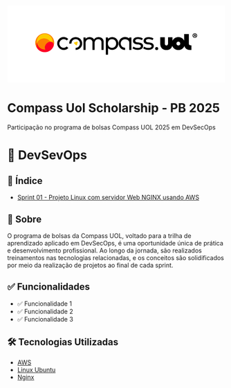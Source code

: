 ![Logo Compass UOL](assets/logoCompass.png)
# Compass Uol Scholarship - PB 2025
 
Participação no programa de bolsas Compass UOL 2025 em DevSecOps


# 🚀 DevSevOps


## 🧾 Índice

- [Sprint 01 - Projeto Linux com servidor Web NGINX usando AWS](https://github.com/master-rogerio/CompassUol_PB_2025/tree/main/Sprint01)
<!--
```
- [Srpint 02](#funcionalidades)
- [Srpint 03](#demonstração)
- [Srpint 04](#tecnologias-utilizadas)
- [Srpint 05](#instalação)
- [Srpint 06](#como-usar)
- [Contato](#contato)
```
-->

## 📖 Sobre

O programa de bolsas da Compass UOL, voltado para a trilha de aprendizado aplicado em DevSecOps, é uma oportunidade única de prática e desenvolvimento profissional. Ao longo da jornada, são realizados treinamentos nas tecnologias relacionadas, e os conceitos são solidificados por meio da realização de projetos ao final de cada sprint.

## ✅ Funcionalidades

- ✅ Funcionalidade 1
- ✅ Funcionalidade 2
- ✅ Funcionalidade 3


## 🛠️ Tecnologias Utilizadas

- [AWS](https://aws.amazon.com/pt/)
- [Linux Ubuntu](https://ubuntu.com/)
- [Nginx](https://nginx.org/)


<!--

  
- [MongoDB](https://www.mongodb.com/)
- Outros...

## 📦 Instalação

```bash
# Clone o repositório
git clone https://github.com/seunome/seuprojeto.git

# Acesse a pasta
cd seuprojeto

# Instale as dependências
npm install

# Inicie o projeto
npm start
-->
